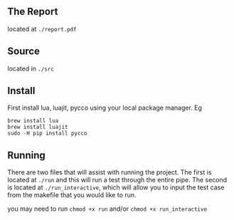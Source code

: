 ## The Report

located at `./report.pdf`

## Source

located in `./src`

## Install

First install lua, luajit, pycco using your local package manager. Eg

```
brew install lua 
brew install luajit 
sudo -H pip install pycco
```

## Running

There are two files that will assist with running the project. The first is located at `./run` and this will run a test through the entire pipe. The second is located at `./run_interactive`, which will allow you to input the test case from the makefile that you would like to run.

you may need to run
`chmod +x run` and/or `chmod +x run_interactive`
